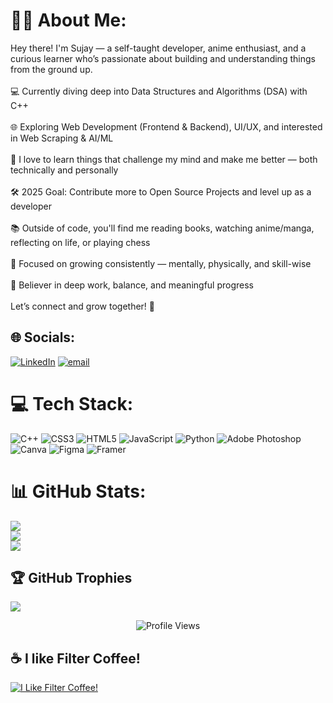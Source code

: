 # 😶‍🌫️ About Me:
Hey there! I'm Sujay — a self-taught developer, anime enthusiast, and a curious learner who’s passionate about building and understanding things from the ground up.<br><br>💻 Currently diving deep into Data Structures and Algorithms (DSA) with C++<br><br>🌐 Exploring Web Development (Frontend & Backend), UI/UX, and interested in Web Scraping & AI/ML<br><br>🧠 I love to learn things that challenge my mind and make me better — both technically and personally<br><br>🛠️ 2025 Goal: Contribute more to Open Source Projects and level up as a developer<br><br>📚 Outside of code, you'll find me reading books, watching anime/manga, reflecting on life, or playing chess<br><br>🌱 Focused on growing consistently — mentally, physically, and skill-wise<br><br>🎯 Believer in deep work, balance, and meaningful progress<br><br>Let’s connect and grow together! 🚀


## 🌐 Socials:
[![LinkedIn](https://img.shields.io/badge/LinkedIn-%230077B5.svg?logo=linkedin&logoColor=white)](https://www.linkedin.com/in/sujbwj/) [![email](https://img.shields.io/badge/Email-D14836?logo=gmail&logoColor=white)](mailto:sujaybharadwaj.dev@gmail.com) 

# 💻 Tech Stack:
![C++](https://img.shields.io/badge/c++-%2300599C.svg?style=flat-square&logo=c%2B%2B&logoColor=white) ![CSS3](https://img.shields.io/badge/css3-%231572B6.svg?style=flat-square&logo=css3&logoColor=white) ![HTML5](https://img.shields.io/badge/html5-%23E34F26.svg?style=flat-square&logo=html5&logoColor=white) ![JavaScript](https://img.shields.io/badge/javascript-%23323330.svg?style=flat-square&logo=javascript&logoColor=%23F7DF1E) ![Python](https://img.shields.io/badge/python-3670A0?style=flat-square&logo=python&logoColor=ffdd54) ![Adobe Photoshop](https://img.shields.io/badge/adobe%20photoshop-%2331A8FF.svg?style=flat-square&logo=adobe%20photoshop&logoColor=white) ![Canva](https://img.shields.io/badge/Canva-%2300C4CC.svg?style=flat-square&logo=Canva&logoColor=white) ![Figma](https://img.shields.io/badge/figma-%23F24E1E.svg?style=flat-square&logo=figma&logoColor=white) ![Framer](https://img.shields.io/badge/Framer-black?style=flat-square&logo=framer&logoColor=blue)
# 📊 GitHub Stats:
![](https://github-readme-stats.vercel.app/api?username=SujayBWJ&theme=transparent&hide_border=true&include_all_commits=false&count_private=false)<br/>
![](https://nirzak-streak-stats.vercel.app/?user=SujayBWJ&theme=transparent&hide_border=true)<br/>
![](https://github-readme-stats.vercel.app/api/top-langs/?username=SujayBWJ&theme=transparent&hide_border=true&include_all_commits=false&count_private=false&layout=compact)

## 🏆 GitHub Trophies
![](https://github-profile-trophy.vercel.app/?username=SujayBWJ&theme=radical&no-frame=true&no-bg=true&margin-w=4)
<p align="center">
  <img src="https://komarev.com/ghpvc/?username=SujayBWJ&label=Trespassers&color=0eb2f5&style=for-the-badge" alt="Profile Views" />
</p>

  ## ☕ I like Filter Coffee!
  [![I Like Filter Coffee!](https://img.shields.io/badge/Buy%20Me%20a%20Coffee-ffdd00?style=for-the-badge&logo=buy-me-a-coffee&logoColor=black)](https://buymeacoffee.com/) 

  
